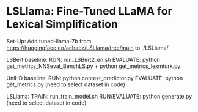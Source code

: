 # LSLlama: Fine-Tuned LLaMA for Lexical Simplification

Set-Up:
Add tuned-llama-7b from https://huggingface.co/acbaez/LSLlama/tree/main to ./LSLlama/

LSBert baseline:
RUN: run_LSBert2_en.sh
EVALUATE: python get_metrics_NNSeval_BenchLS.py + python get_metrics_lexmturk.py

UniHD baseline:
RUN: python context_predictor.py
EVALUATE: python get_metrics.py (need to select dataset in code)

LSLlama:
TRAIN: run_train_model.sh
RUN/EVALUATE: python generate.py (need to select dataset in code)
